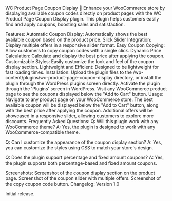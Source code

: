 WC Product Page Coupon Display 🎉
Enhance your WooCommerce store by displaying available coupon codes directly on product pages with the WC Product Page Coupon Display plugin. This plugin helps customers easily find and apply coupons, boosting sales and satisfaction.

Features:
Automatic Coupon Display: Automatically shows the best available coupon based on the product price.
Slick Slider Integration: Display multiple offers in a responsive slider format.
Easy Coupon Copying: Allow customers to copy coupon codes with a single click.
Dynamic Price Calculation: Calculate and display the best price after applying the coupon.
Customizable Styles: Easily customize the look and feel of the coupon display section.
Lightweight and Efficient: Designed to be lightweight for fast loading times.
Installation:
Upload the plugin files to the /wp-content/plugins/wc-product-page-coupon-display directory, or install the plugin through the WordPress plugins screen directly.
Activate the plugin through the 'Plugins' screen in WordPress.
Visit any WooCommerce product page to see the coupons displayed below the "Add to Cart" button.
Usage:
Navigate to any product page on your WooCommerce store.
The best available coupon will be displayed below the "Add to Cart" button, along with the best price after applying the coupon.
Additional offers will be showcased in a responsive slider, allowing customers to explore more discounts.
Frequently Asked Questions:
Q: Will this plugin work with any WooCommerce theme?
A: Yes, the plugin is designed to work with any WooCommerce-compatible theme.

Q: Can I customize the appearance of the coupon display section?
A: Yes, you can customize the styles using CSS to match your store's design.

Q: Does the plugin support percentage and fixed amount coupons?
A: Yes, the plugin supports both percentage-based and fixed amount coupons.

Screenshots:
Screenshot of the coupon display section on the product page.
Screenshot of the coupon slider with multiple offers.
Screenshot of the copy coupon code button.
Changelog:
Version 1.0

Initial release.
